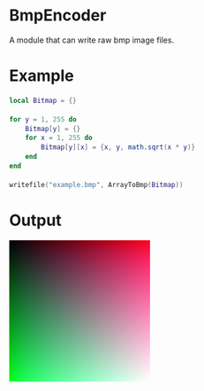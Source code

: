 # BmpEncoder
A module that can write raw bmp image files.
# Example
```lua
local Bitmap = {}

for y = 1, 255 do
    Bitmap[y] = {}
    for x = 1, 255 do
        Bitmap[y][x] = {x, y, math.sqrt(x * y)}
    end
end

writefile("example.bmp", ArrayToBmp(Bitmap))
```
# Output
![](https://raw.githubusercontent.com/0zBug/BmpEncoder/main/example.bmp)
